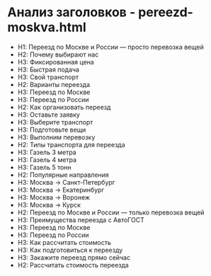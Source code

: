 # Анализ заголовков - pereezd-moskva.html

- H1: Переезд по Москве и России — просто перевозка вещей
- H2: Почему выбирают нас
- H3: Фиксированная цена
- H3: Быстрая подача
- H3: Свой транспорт
- H2: Варианты переезда
- H3: Переезд по Москве
- H3: Переезд по России
- H2: Как организовать переезд
- H3: Оставьте заявку
- H3: Выберите транспорт
- H3: Подготовьте вещи
- H3: Выполним перевозку
- H2: Типы транспорта для переезда
- H3: Газель 3 метра
- H3: Газель 4 метра
- H3: Газель 5 тонн
- H2: Популярные направления
- H3: Москва → Санкт-Петербург
- H3: Москва → Екатеринбург
- H3: Москва → Воронеж
- H3: Москва → Курск
- H2: Переезд по Москве и России — только перевозка вещей
- H3: Преимущества переезда с АвтоГОСТ
- H3: Переезд по Москве
- H3: Переезд по России
- H3: Как рассчитать стоимость
- H3: Как подготовиться к переезду
- H3: Закажите переезд прямо сейчас
- H2: Рассчитать стоимость переезда
